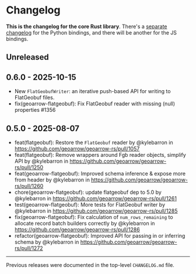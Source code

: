 # Changelog

**This is the changelog for the core Rust library**. There's a [separate changelog](./python/CHANGELOG.md) for the Python bindings, and there will be another for the JS bindings.

## Unreleased

## 0.6.0 - 2025-10-15

- New `FlatGeobufWriter`: an iterative push-based API for writing to FlatGeobuf files.
- fix(geoarrow-flatgeobuf): Fix FlatGeobuf reader with missing (null) properties #1356

## 0.5.0 - 2025-08-07

- feat(flatgeobuf): Restore the `FlatGeobuf` reader by @kylebarron in https://github.com/geoarrow/geoarrow-rs/pull/1057
- feat(flatgeobuf): Remove wrappers around Fgb reader objects, simplify API by @kylebarron in https://github.com/geoarrow/geoarrow-rs/pull/1250
- feat(geoarrow-flatgeobuf): Improved schema inference & expose more from header by @kylebarron in https://github.com/geoarrow/geoarrow-rs/pull/1260
- chore(geoarrow-flatgeobuf): update flatgeobuf dep to 5.0 by @kylebarron in https://github.com/geoarrow/geoarrow-rs/pull/1261
- test(geoarrow-flatgeobuf): More tests for FlatGeobuf writer by @kylebarron in https://github.com/geoarrow/geoarrow-rs/pull/1285
- fix(geoarrow-flatgeobuf): Fix calculation of `num_rows_remaining` to allocate record batch builders correctly by @kylebarron in https://github.com/geoarrow/geoarrow-rs/pull/1286
- refactor(geoarrow-flatgeobuf): Improved API for passing in or inferring schema by @kylebarron in https://github.com/geoarrow/geoarrow-rs/pull/1272

---

Previous releases were documented in the top-level `CHANGELOG.md` file.
